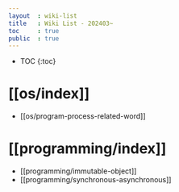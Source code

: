 ```yaml
---
layout  : wiki-list
title   : Wiki List - 202403~
toc     : true
public  : true
---
```

* TOC
{:toc}


# [[os/index]]
* [[os/program-process-related-word]]

# [[programming/index]]
* [[programming/immutable-object]]
* [[programming/synchronous-asynchronous]]
